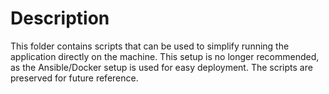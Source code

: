# Description

This folder contains scripts that can be used to simplify running the application directly on the machine. This setup is no longer recommended, as the Ansible/Docker setup is used for easy deployment. The scripts are preserved for future reference. 